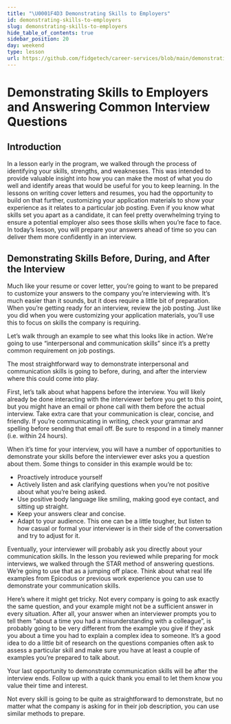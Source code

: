 ```yaml
---
title: "\U0001F4D3 Demonstrating Skills to Employers"
id: demonstrating-skills-to-employers
slug: demonstrating-skills-to-employers
hide_table_of_contents: true
sidebar_position: 20
day: weekend
type: lesson
url: https://github.com/fidgetech/career-services/blob/main/demonstrating_skills_to_employers.md
---
```


# Demonstrating Skills to Employers and Answering Common Interview Questions

## Introduction

In a lesson early in the program, we walked through the process of identifying your skills, strengths, and weaknesses. This was intended to provide valuable insight into how you can make the most of what you do well and identify areas that would be useful for you to keep learning. In the lessons on writing cover letters and resumes, you had the opportunity to build on that further, customizing your application materials to show your experience as it relates to a particular job posting. Even if you know what skills set you apart as a candidate, it can feel pretty overwhelming trying to ensure a potential employer also sees those skills when you’re face to face. In today’s lesson, you will prepare your answers ahead of time so you can deliver them more confidently in an interview. 

## Demonstrating Skills Before, During, and After the Interview 

Much like your resume or cover letter, you’re going to want to be prepared to customize your answers to the company you’re interviewing with. It’s much easier than it sounds, but it does require a little bit of preparation. When you’re getting ready for an interview, review the job posting. Just like you did when you were customizing your application materials, you’ll use this to focus on skills the company is requiring. 

Let’s walk through an example to see what this looks like in action. We’re going to use “interpersonal and communication skills”  since it’s a pretty common requirement on job postings. 

The most straightforward way to demonstrate interpersonal and communication skills is going to before, during, and after the interview where this could come into play. 

First, let’s talk about what happens before the interview. You will likely already be done interacting with the interviewer before you get to this point, but you might have an email or phone call with them before the actual interview. Take extra care that your communication is clear, concise, and friendly. If you’re communicating in writing, check your grammar and spelling before sending that email off. Be sure to respond in a timely manner (i.e. within 24 hours).

When it’s time for your interview, you will have a number of opportunities to demonstrate your skills before the interviewer ever asks you a question about them. Some things to consider in this example would be to:

* Proactively introduce yourself
* Actively listen and ask clarifying questions when you’re not positive about what you’re being asked.
* Use positive body language like smiling, making good eye contact, and sitting up straight.
* Keep your answers clear and concise.  
* Adapt to your audience. This one can be a little tougher, but listen to how casual or formal your interviewer is in their side of the conversation and try to adjust for it.

Eventually, your interviewer will probably ask you directly about your communication skills. In the lesson you reviewed while preparing for mock interviews, we walked through the STAR method of answering questions. We’re going to use that as a jumping off place. Think about what real life examples from Epicodus or previous work experience you can use to demonstrate your communication skills.  

Here’s where it might get tricky. Not every company is going to ask exactly the same question, and your example might not be a sufficient answer in every situation. After all, your answer when an interviewer prompts you to tell them “about a time you had a misunderstanding with a colleague”, is probably going to be very different from the example you give if they ask you about a time you had to explain a complex idea to someone. It’s a good idea to do a little bit of research on the questions companies often ask to assess a particular skill and make sure you have at least a couple of examples you’re prepared to talk about. 

Your last opportunity to demonstrate communication skills will be after the interview ends. Follow up with a quick thank you email to let them know you value their time and interest. 

Not every skill is going to be quite as straightforward to demonstrate, but no matter what the company is asking for in their job description, you can use similar methods to prepare. 


